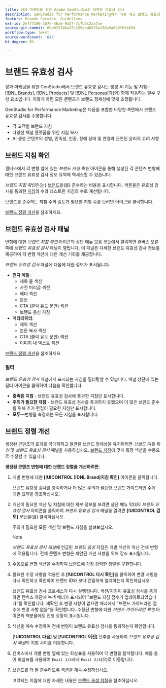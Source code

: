 ```yaml
---
title: 성과 마케팅을 위한 Adobe GenStudio의 브랜드 유효성 검사
description: GenStudio for Performance Marketing에서 기본 제공 브랜드 유효성 검사 시스템이 작동하는 방식을 알아봅니다.
feature: Brands Service, Guidelines
exl-id: 2e777186-3b7e-46a6-9d37-7c7b7c2aa7ae
source-git-commit: 6ba029f46a37c159ec48676a158a6a9b8fb5465d
workflow-type: tm+mt
source-wordcount: '642'
ht-degree: 0%

---
```


# 브랜드 유효성 검사

성과 마케팅을 위한 GenStudio에서 브랜드 유효성 검사는 생성 AI 기능 및 지침—[[!DNL Brands]](/help/user-guide/guidelines/brands.md), [[!DNL Products]](/help/user-guide/guidelines/products.md) 및 [[!DNL Personas]](/help/user-guide/guidelines/personas.md)과(와) 함께 작동하는 필수 구성 요소입니다. 이렇게 하면 모든 콘텐츠가 브랜드 정체성에 맞게 조정됩니다.

GenStudio for Performance Marketing은 다음을 포함한 다양한 측면에서 브랜드 유효성 검사를 수행합니다.

* 각 고객별 브랜드 지침
* 다양한 채널 플랫폼을 위한 지침 복사
* AI 생성 콘텐츠의 성별, 민족성, 인종, 장애 상태 및 연령과 관련된 윤리적 고려 사항

## 브랜드 지침 확인

캔버스에서 각 변형 옆에 있는 _브랜드 지침 확인_ 아이콘을 통해 생성된 각 콘텐츠 변형에 대한 브랜드 유효성 검사 정보 요약에 액세스할 수 있습니다.

_브랜드 지침 확인_&#x200B;은(는) [브랜드](brands.md)을(를) 준수하는 비율을 표시합니다. 백분율은 유효성 검사를 통과한 [지침](overview.md)의 수와 테스트한 지침의 수로 계산됩니다.

브랜드를 준수하는 지침 수와 검토가 필요한 지침 수를 보려면 아이콘을 클릭합니다.

[브랜드 정렬 개선](#improve-brand-alignment)을 참조하세요.

## 브랜드 유효성 검사 패널

변형에 대한 _브랜드 지침 확인_ 아이콘의 상단 메뉴 모음 _또는_&#x200B;에서 클릭하면 캔버스 오른쪽에 _브랜드 유효성 검사_ 패널이 열립니다. 이 패널은 자세한 브랜드 유효성 검사 정보를 제공하며 각 변형 섹션에 대한 개선 기회를 제공합니다.

_브랜드 유효성 검사_ 패널에 다음에 대한 정보가 표시됩니다.

* **전자 메일**:
   * 제목 줄 섹션
   * 사전 머리글 섹션
   * 헤더 섹션
   * 본문
   * CTA (클릭 유도 문안) 섹션
   * 브랜드 음성 지침
* **메타데이터**:
   * 제목 섹션
   * 본문 복사 섹션
   * CTA (클릭 유도 문안) 섹션
   * 이미지 내 텍스트 섹션

[브랜드 정렬 개선](#improve-brand-alignment)을 참조하세요.

### 필터

_브랜드 유효성 검사_ 패널에서 표시되는 지침을 필터링할 수 있습니다. 패널 상단에 있는 필터 아이콘을 클릭하여 다음을 확인합니다.

* **충족된 지침** - 브랜드 유효성 검사에 통과한 지침만 표시합니다.
* **주의가 필요한 지침** - 브랜드 유효성 검사를 통과하지 못했으며 더 많은 브랜드 준수를 위해 추가 편집이 필요한 지침만 표시합니다.
* **모두**—변형을 측정하는 모든 지침을 표시합니다.

## 브랜드 정렬 개선

생성된 콘텐츠의 효과를 극대화하고 일관된 브랜드 정체성을 유지하려면 _브랜드 지침 확인_ 및 _브랜드 유효성 검사_ 패널을 사용하십시오. [브랜드 지침](brands.md)에 맞게 특정 섹션을 수동으로 수정할 수 있습니다.

**생성된 콘텐츠 변형에 대한 브랜드 정렬을 개선하려면**:

1. 개별 변형에 대한 **[!UICONTROL [!DNL Brand]지침 확인]** 아이콘을 클릭합니다.

   브랜드 유효성 검사를 충족하거나 더 많은 주의가 필요한 브랜드 가이드라인 수에 대한 요약을 참조하십시오.

1. 개선이 필요한 섹션 및 지침에 대한 세부 정보를 보려면 상단 메뉴 막대의 _브랜드 유효성 검사_ 아이콘을 클릭하여 _브랜드 유효성 검사_ 패널을 열려면 **[!UICONTROL 검토]** _또는_&#x200B;을(를) 클릭하십시오.

   주의가 필요한 모든 섹션 및 브랜드 지침을 살펴보십시오. <!-- The section highlighted in the panel corresponds to the section highlighted in the generated variant in the Canvas. -->

   >[!NOTE]
   >
   > _브랜드 유효성 검사 패널_&#x200B;에 언급된 _브랜드 음성_ 지침은 개별 섹션이 아닌 전체 변형에 적용됩니다. 전체 콘텐츠 변형은 제안된 개선 사항을 위해 강조 표시됩니다.

1. 수동으로 변형 섹션을 수정하여 브랜드에 가장 강력한 정렬을 구현합니다.

1. 필요한 수정 사항을 적용한 후 **[!UICONTROL 다시 확인]**&#x200B;을 클릭하여 변경 사항을 다시 확인하고 확인하여 브랜드 ID와 보다 긴밀하게 일치하는지 확인하십시오.

   브랜드 유효성 검사 프로세스가 다시 실행됩니다. 섹션/지침이 유효성 검사를 통과하면 캔버스 하단에 녹색 배너가 표시되어 &quot;브랜드 지침 점수가 업데이트되었습니다&quot;를 확인합니다. 재확인 후 변경 사항이 없으면 배너에서 &quot;브랜드 가이드라인 점수에 변경 사항 없음&quot;을 확인합니다. 수정된 변형에 대한 _브랜드 가이드라인 확인_ 아이콘의 백분율에도 진행 상황이 표시됩니다.

1. 섹션을 계속 수정하여 전체 변형이 브랜드 유효성 검사를 통과하는지 확인합니다.

   **[!UICONTROL 다음]** 및 **[!UICONTROL 이전]** 단추를 사용하여 _브랜드 유효성 검사 패널_&#x200B;의 지침 사이를 이동합니다.

1. 캔버스에서 개별 변형 옆에 있는 화살표를 사용하여 각 변형을 탐색합니다. 예를 들어 화살표를 사용하여 `Email 1/4`에서 `Email 2/4`(으)로 이동합니다.
1. 브랜드를 더 잘 준수하도록 섹션을 계속 수정하십시오.

   고려되는 지침에 대한 자세한 내용은 [브랜드 음성 지침](/help/user-guide/guidelines/brands.md#brand-voice-guidelines)을 참조하십시오.
